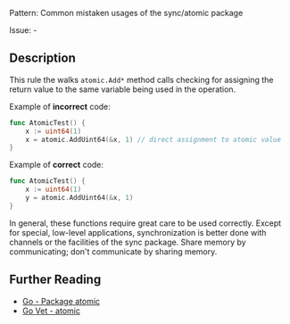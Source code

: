 Pattern: Common mistaken usages of the sync/atomic package

Issue: -

## Description

This rule the walks `atomic.Add*` method calls checking for assigning the return value to the same variable being used in the operation.

Example of **incorrect** code:

```go
func AtomicTest() {
	x := uint64(1)
	x = atomic.AddUint64(&x, 1) // direct assignment to atomic value
}
```

Example of **correct** code:

```go
func AtomicTest() {
	x := uint64(1)
	y = atomic.AddUint64(&x, 1)
}
```

In general, these functions require great care to be used correctly. Except for special, low-level applications, synchronization is better done with channels or the facilities of the sync package. Share memory by communicating; don't communicate by sharing memory.

## Further Reading

* [Go - Package atomic](https://golang.org/pkg/sync/atomic/)
* [Go Vet - atomic](https://golang.org/cmd/vet/#hdr-Atomic_mistakes)
